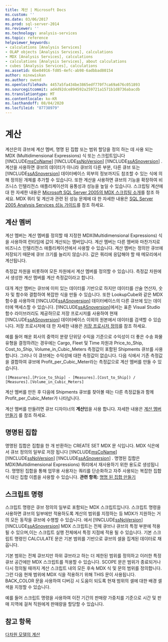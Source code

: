 ```yaml
---
title: 계산 | Microsoft Docs
ms.custom: ''
ms.date: 03/06/2017
ms.prod: sql-server-2014
ms.reviewer: ''
ms.technology: analysis-services
ms.topic: reference
helpviewer_keywords:
- calculations [Analysis Services]
- OLAP objects [Analysis Services], calculations
- MDX [Analysis Services], calculations
- calculations [Analysis Services], about calculations
- cubes [Analysis Services], calculations
ms.assetid: 6be84916-fd05-4efc-ab98-6adbbad80154
author: minewiskan
ms.author: owend
ms.openlocfilehash: 4457a5fa434be3865edf770f7ca69a676c051893
ms.sourcegitcommit: ad4d92dce894592a259721a1571b1d8736abacdb
ms.translationtype: MT
ms.contentlocale: ko-KR
ms.lasthandoff: 08/04/2020
ms.locfileid: "87738979"
---
```

# <a name="calculations"></a>계산
  계산은의 큐브에 계산 멤버, 명명 된 집합 또는 범위 할당을 정의 하는 데 사용 되는 MDX (Multidimensional Expressions) 식 또는 스크립트입니다 [!INCLUDE[msCoName](../../includes/msconame-md.md)] [!INCLUDE[ssNoVersion](../../includes/ssnoversion-md.md)] [!INCLUDE[ssASnoversion](../../includes/ssasnoversion-md.md)] . 계산을 사용하면 큐브의 데이터가 아니라 큐브의 다른 부분, 다른 큐브 또는 [!INCLUDE[ssASnoversion](../../includes/ssasnoversion-md.md)] 데이터베이스 외부의 정보까지도 참조할 수 있는 식에 의해 정의된 개체를 추가할 수 있습니다. 또한 계산을 사용하면 큐브의 기능을 확장하여 비즈니스 인텔리전스 애플리케이션의 융통성과 성능을 높일 수 있습니다. 스크립팅 계산에 대 한 자세한 내용은 [Microsoft SQL Server 2005의 MDX 스크립팅 소개](https://go.microsoft.com/fwlink/?LinkId=81892)를 참조 하세요. MDX 쿼리 및 계산과 관련 된 성능 문제에 대 한 자세한 내용은 [SQL Server 2005 Analysis Services 성능 가이드](https://docsbay.net/Microsoft-SQL-Server-2005-Analysis-Services-Performance-Guide)를 참조 하세요.  
  
## <a name="calculated-members"></a>계산 멤버  
 계산 멤버는 계산 멤버를 정의할 때 지정한 MDX(Multidimensional Expressions) 식을 사용하여 런타임에 값이 계산되는 멤버입니다. 계산 멤버는 다른 멤버와 마찬가지로 비즈니스 인텔리전스 애플리케이션에서 사용할 수 있습니다. 계산 멤버는 정의만 큐브에 저장되기 때문에 큐브 크기를 늘리지 않습니다. 값은 쿼리에 응답해야 할 때 메모리에서 계산됩니다.  
  
 측정값 차원을 비롯하여 모든 차원에서 계산 멤버를 정의할 수 있습니다. 측정값 차원에서 생성한 계산 멤버를 계산 측정값이라고 합니다.  
  
 대개 계산 멤버는 큐브에 이미 있는 데이터를 기반으로 하지만 데이터를 산술 연산자, 숫자 및 함수와 결합하여 복잡한 식을 만들 수 있습니다. 또한 LookupCube와 같은 MDX 함수를 사용하여 [!INCLUDE[ssASnoversion](../../includes/ssasnoversion-md.md)] 데이터베이스의 다른 큐브에 있는 데이터에 액세스할 수 있습니다. [!INCLUDE[ssASnoversion](../../includes/ssasnoversion-md.md)]에서는 표준 Visual Studio 함수 라이브러리도 제공하므로 저장 프로시저를 사용하여 현재 [!INCLUDE[ssASnoversion](../../includes/ssasnoversion-md.md)] 데이터베이스 이외의 원본에서 데이터를 검색할 수 있습니다. 저장 프로시저에 대 한 자세한 내용은 [저장 프로시저 정의](../multidimensional-models-extending-olap-stored-procedures/defining-stored-procedures.md)를 참조 하세요.  
  
 예를 들어 해운 회사의 중역이 분량 단위당 수익을 기준으로 수익성이 더 좋은 수송 화물 유형을 결정하려는 경우에는 Cargo, Fleet 및 Time 차원과 Price_to_Ship, Cost_to_Ship, Volume_in_Cubic_Meters 측정값이 포함된 Shipments 큐브를 사용합니다. 그러나 이 큐브에는 수익성에 대한 측정값이 없습니다. 다음 식에서 기존 측정값을 결합하여 큐브에 Profit_per_Cubic_Meter라는 측정값으로 계산 멤버를 만들 수 있습니다.  
  
```  
([Measures].[Price_to_Ship] - [Measures].[Cost_to_Ship]) /  
[Measures].[Volume_in_Cubic_Meters]  
```  
  
 계산 멤버를 만든 후 다음에 Shipments 큐브를 찾아볼 때는 다른 측정값들과 함께 Profit_per_Cubic_Meter가 나타납니다.  
  
 계산 멤버를 만들려면 큐브 디자이너의 **계산**탭을 사용 합니다. 자세한 내용은 [계산 멤버 만들기](../multidimensional-models/create-calculated-members.md) 를 참조 하세요.  
  
## <a name="named-sets"></a>명명된 집합  
 명명된 집합은 집합을 한 개 반환하는 CREATE SET MDX 문 식입니다. MDX 식은에서 큐브 정의의 일부로 저장 됩니다 [!INCLUDE[msCoName](../../includes/msconame-md.md)] [!INCLUDE[ssNoVersion](../../includes/ssnoversion-md.md)] [!INCLUDE[ssASnoversion](../../includes/ssasnoversion-md.md)] . 명명된 집합은 MDX(Multidimensional Expressions) 쿼리에서 재사용하기 위한 용도로 생성됩니다. 명명된 집합을 통해 업무용 사용자는 쿼리를 단순화하고 자주 사용되는 복잡한 집합 식 대신 집합 이름을 사용할 수 있습니다. **관련 항목:** [명명 된 집합 만들기](../multidimensional-models/create-named-sets.md)  
  
## <a name="script-commands"></a>스크립트 명령  
 스크립트 명령은 큐브 정의의 일부로 포함되는 MDX 스크립트입니다. 스크립트 명령을 사용하면 큐브의 일부에만 적용하도록 계산의 범위를 지정하는 등 MDX가 지원하는 거의 모든 동작을 큐브에 수행할 수 있습니다. 에서 [!INCLUDE[ssNoVersion](../../includes/ssnoversion-md.md)] [!INCLUDE[ssASnoversion](../../includes/ssasnoversion-md.md)] MDX 스크립트는 전체 큐브나 큐브의 특정 부분에 적용 될 수 있으며,이는 스크립트 실행 전체에서 특정 지점에 적용 될 수 있습니다. 기본 스크립트 명령인 CALCULATE 문은 기본 범위를 기반으로 큐브의 셀을 집계된 데이터로 채웁니다.  
  
 기본 범위는 전체 큐브지만 하위 큐브라고 하는 더 제한된 범위를 정의하고 이러한 특정 큐브 공간에만 MDX 스크립트를 적용할 수 있습니다. SCOPE 문은 범위가 종료되거나 다시 정의될 때까지 계산 스크립트 내의 모든 후속 MDX 식 및 문의 범위를 정의합니다. 그런 다음 현재 범위에 MDX 식을 적용하기 위해 THIS 문이 사용됩니다. BACK_COLOR 문을 사용하여 디버깅 시 도움이 되도록 현재 범위의 셀에 대한 배경 셀 색을 지정할 수 있습니다.  
  
 예를 들어 스크립트 명령을 사용하여 이전 기간의 판매량 가중치를 기준으로 시간 및 판매 지역에 걸쳐 직원에게 판매량을 할당할 수 있습니다.  
  
## <a name="see-also"></a>참고 항목  
 [다차원 모델의 계산](../multidimensional-models/calculations-in-multidimensional-models.md)  
  
  
